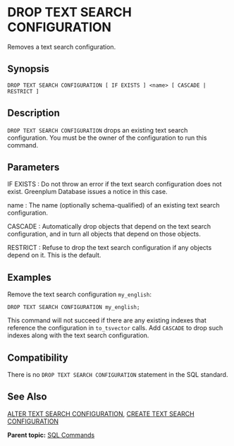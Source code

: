 # DROP TEXT SEARCH CONFIGURATION

Removes a text search configuration.

## Synopsis

```
DROP TEXT SEARCH CONFIGURATION [ IF EXISTS ] <name> [ CASCADE | RESTRICT ]
```

## Description

`DROP TEXT SEARCH CONFIGURATION` drops an existing text search configuration. You must be the owner of the configuration to run this command.

## Parameters

IF EXISTS
:   Do not throw an error if the text search configuration does not exist. Greenplum Database issues a notice in this case.

name
:   The name (optionally schema-qualified) of an existing text search configuration.

CASCADE
:   Automatically drop objects that depend on the text search configuration, and in turn all objects that depend on those objects.

RESTRICT
:   Refuse to drop the text search configuration if any objects depend on it. This is the default.

## Examples

Remove the text search configuration `my_english`:

```
DROP TEXT SEARCH CONFIGURATION my_english;
```

This command will not succeed if there are any existing indexes that reference the configuration in `to_tsvector` calls. Add `CASCADE` to drop such indexes along with the text search configuration.

## Compatibility

There is no `DROP TEXT SEARCH CONFIGURATION` statement in the SQL standard.

## See Also

[ALTER TEXT SEARCH CONFIGURATION](ALTER_TEXT_SEARCH_CONFIGURATION.html), [CREATE TEXT SEARCH CONFIGURATION](CREATE_TEXT_SEARCH_CONFIGURATION.html)

**Parent topic:** [SQL Commands](../sql_commands/sql_ref.html)

